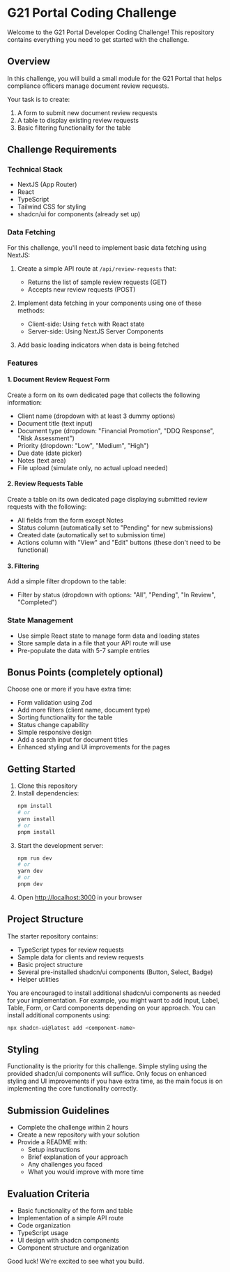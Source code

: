 # G21 Portal Coding Challenge

Welcome to the G21 Portal Developer Coding Challenge! This repository contains everything you need to get started with the challenge.

## Overview

In this challenge, you will build a small module for the G21 Portal that helps compliance officers manage document review requests.

Your task is to create:

1. A form to submit new document review requests
2. A table to display existing review requests
3. Basic filtering functionality for the table

## Challenge Requirements

### Technical Stack

- NextJS (App Router)
- React
- TypeScript
- Tailwind CSS for styling
- shadcn/ui for components (already set up)

### Data Fetching

For this challenge, you'll need to implement basic data fetching using NextJS:

1. Create a simple API route at `/api/review-requests` that:

   - Returns the list of sample review requests (GET)
   - Accepts new review requests (POST)

2. Implement data fetching in your components using one of these methods:

   - Client-side: Using `fetch` with React state
   - Server-side: Using NextJS Server Components

3. Add basic loading indicators when data is being fetched

### Features

#### 1. Document Review Request Form

Create a form on its own dedicated page that collects the following information:

- Client name (dropdown with at least 3 dummy options)
- Document title (text input)
- Document type (dropdown: "Financial Promotion", "DDQ Response", "Risk Assessment")
- Priority (dropdown: "Low", "Medium", "High")
- Due date (date picker)
- Notes (text area)
- File upload (simulate only, no actual upload needed)

#### 2. Review Requests Table

Create a table on its own dedicated page displaying submitted review requests with the following:

- All fields from the form except Notes
- Status column (automatically set to "Pending" for new submissions)
- Created date (automatically set to submission time)
- Actions column with "View" and "Edit" buttons (these don't need to be functional)

#### 3. Filtering

Add a simple filter dropdown to the table:

- Filter by status (dropdown with options: "All", "Pending", "In Review", "Completed")

### State Management

- Use simple React state to manage form data and loading states
- Store sample data in a file that your API route will use
- Pre-populate the data with 5-7 sample entries

## Bonus Points (completely optional)

Choose one or more if you have extra time:

- Form validation using Zod
- Add more filters (client name, document type)
- Sorting functionality for the table
- Status change capability
- Simple responsive design
- Add a search input for document titles
- Enhanced styling and UI improvements for the pages

## Getting Started

1. Clone this repository
2. Install dependencies:
   ```bash
   npm install
   # or
   yarn install
   # or
   pnpm install
   ```
3. Start the development server:
   ```bash
   npm run dev
   # or
   yarn dev
   # or
   pnpm dev
   ```
4. Open [http://localhost:3000](http://localhost:3000) in your browser

## Project Structure

The starter repository contains:

- TypeScript types for review requests
- Sample data for clients and review requests
- Basic project structure
- Several pre-installed shadcn/ui components (Button, Select, Badge)
- Helper utilities

You are encouraged to install additional shadcn/ui components as needed for your implementation. For example, you might want to add Input, Label, Table, Form, or Card components depending on your approach. You can install additional components using:

```bash
npx shadcn-ui@latest add <component-name>
```

## Styling

Functionality is the priority for this challenge. Simple styling using the provided shadcn/ui components will suffice. Only focus on enhanced styling and UI improvements if you have extra time, as the main focus is on implementing the core functionality correctly.

## Submission Guidelines

- Complete the challenge within 2 hours
- Create a new repository with your solution
- Provide a README with:
  - Setup instructions
  - Brief explanation of your approach
  - Any challenges you faced
  - What you would improve with more time

## Evaluation Criteria

- Basic functionality of the form and table
- Implementation of a simple API route
- Code organization
- TypeScript usage
- UI design with shadcn components
- Component structure and organization

Good luck! We're excited to see what you build.
